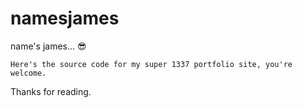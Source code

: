 # namesjames
name's james... 😎

```Here's the source code for my super 1337 portfolio site, you're welcome. ```


Thanks for reading.
